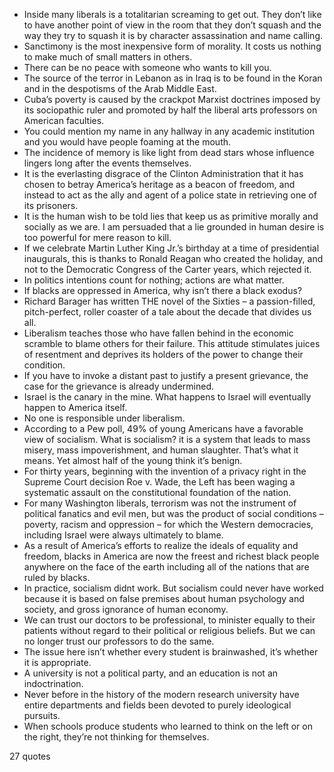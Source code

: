  - Inside many liberals is a totalitarian screaming to get out. They don’t like to have another point of view in the room that they don’t squash and the way they try to squash it is by character assassination and name calling.
 - Sanctimony is the most inexpensive form of morality. It costs us nothing to make much of small matters in others.
 - There can be no peace with someone who wants to kill you.
 - The source of the terror in Lebanon as in Iraq is to be found in the Koran and in the despotisms of the Arab Middle East.
 - Cuba’s poverty is caused by the crackpot Marxist doctrines imposed by its sociopathic ruler and promoted by half the liberal arts professors on American faculties.
 - You could mention my name in any hallway in any academic institution and you would have people foaming at the mouth.
 - The incidence of memory is like light from dead stars whose influence lingers long after the events themselves.
 - It is the everlasting disgrace of the Clinton Administration that it has chosen to betray America’s heritage as a beacon of freedom, and instead to act as the ally and agent of a police state in retrieving one of its prisoners.
 - It is the human wish to be told lies that keep us as primitive morally and socially as we are. I am persuaded that a lie grounded in human desire is too powerful for mere reason to kill.
 - If we celebrate Martin Luther King Jr.’s birthday at a time of presidential inaugurals, this is thanks to Ronald Reagan who created the holiday, and not to the Democratic Congress of the Carter years, which rejected it.
 - In politics intentions count for nothing; actions are what matter.
 - If blacks are oppressed in America, why isn’t there a black exodus?
 - Richard Barager has written THE novel of the Sixties – a passion-filled, pitch-perfect, roller coaster of a tale about the decade that divides us all.
 - Liberalism teaches those who have fallen behind in the economic scramble to blame others for their failure. This attitude stimulates juices of resentment and deprives its holders of the power to change their condition.
 - If you have to invoke a distant past to justify a present grievance, the case for the grievance is already undermined.
 - Israel is the canary in the mine. What happens to Israel will eventually happen to America itself.
 - No one is responsible under liberalism.
 - According to a Pew poll, 49% of young Americans have a favorable view of socialism. What is socialism? it is a system that leads to mass misery, mass impoverishment, and human slaughter. That’s what it means. Yet almost half of the young think it’s benign.
 - For thirty years, beginning with the invention of a privacy right in the Supreme Court decision Roe v. Wade, the Left has been waging a systematic assault on the constitutional foundation of the nation.
 - For many Washington liberals, terrorism was not the instrument of political fanatics and evil men, but was the product of social conditions – poverty, racism and oppression – for which the Western democracies, including Israel were always ultimately to blame.
 - As a result of America’s efforts to realize the ideals of equality and freedom, blacks in America are now the freest and richest black people anywhere on the face of the earth including all of the nations that are ruled by blacks.
 - In practice, socialism didnt work. But socialism could never have worked because it is based on false premises about human psychology and society, and gross ignorance of human economy.
 - We can trust our doctors to be professional, to minister equally to their patients without regard to their political or religious beliefs. But we can no longer trust our professors to do the same.
 - The issue here isn’t whether every student is brainwashed, it’s whether it is appropriate.
 - A university is not a political party, and an education is not an indoctrination.
 - Never before in the history of the modern research university have entire departments and fields been devoted to purely ideological pursuits.
 - When schools produce students who learned to think on the left or on the right, they’re not thinking for themselves.

27 quotes